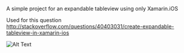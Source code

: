 A simple project for an expandable tableview using only Xamarin.iOS



Used for this question http://stackoverflow.com/questions/40403031/create-expandable-tableview-in-xamarin-ios




![Alt Text](https://github.com/b099l3/StackOverflow/raw/master/ExpandableTableView/expandableTableView.gif)
